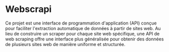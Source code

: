# Webscrapi
Ce projet est une interface de programmation d'application (API) conçue pour faciliter l'extraction automatique de données à partir de sites web. Au lieu de construire un scraper pour chaque site web spécifique, une API de web scraping offre une interface plus généralisée pour obtenir des données de plusieurs sites web de manière uniforme et structurée.
